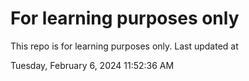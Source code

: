 # For learning purposes only
This repo is for learning purposes only.
Last updated at

Tuesday, February 6, 2024 11:52:36 AM

